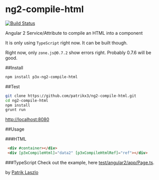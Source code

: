 # ng2-compile-html

[![Build Status](https://travis-ci.org/patrikx3/ng2-compile-html.svg?branch=master)](https://travis-ci.org/patrikx3/ng2-compile-html)

Angular 2 Service/Attribute to compile an HTML into a component

It is only using ```TypeScript``` right now. It can be built though.
  
Right now, only ```zone.js@0.7.2``` show errors right. Probably 0.7.6 will be good.  
  
##Install
  
```bash
npm install p3x-ng2-compile-html
```

##Test
   
```bash
git clone https://github.com/patrikx3/ng2-compile-html.git
cd ng2-compile-html
npm install
grunt run
```

[http://localhost:8080](http://localhost:8080)

##Usage

###HTML
  
```html
 <div #container></div>
 <div [p3xCompileHtml]="data2" [p3xCompileHtmlRef]="ref"></div>
```

###TypeScript
Check out the example, here [test/angular2/app/Page.ts](test/angular2/app/Page.ts).

by [Patrik Laszlo](http://patrikx3.tk)
